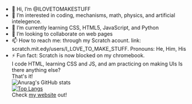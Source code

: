 - 👋 Hi, I’m @ILOVETOMAKESTUFF
- 👀 I’m interested in coding, mechanisms, math, physics, and artificial intelegence.
- 🌱 I’m currently learning CSS, HTML5, JavaScript, and Python
- 💞️ I’m looking to collaborate on web pages
- 📫 How to reach me: through my Scratch acount. link: scratch.mit.edy/users/I_LOVE_TO_MAKE_STUFF. Pronouns: He, Him, His
- ⚡ Fun fact: Scratch is now blocked on my chromebook.<br>
I code HTML, learning CSS and JS, and am practicing on making UIs
Is there anything else?<br>
That's it!<br>
![Anurag's GitHub stats](https://github-readme-stats.vercel.app/api?username=ILOVETOMAKESTUFF&show_icons=true&theme=dark)<br>
[![Top Langs](https://github-readme-stats.vercel.app/api/top-langs/?username=ILOVETOMAKESTUFF&theme=dark)](https://github.com/anuraghazra/github-readme-stats)
<br>Check <a href="https://ilovetomakestuff.github.io/" target="_blank">my website</a> out!

<!---
ILOVETOMAKESTUFF/ILOVETOMAKESTUFF is a ✨ special ✨ repository because its `README.md` (this file) appears on your GitHub profile.
You can click the Preview link to take a look at your changes.
--->
